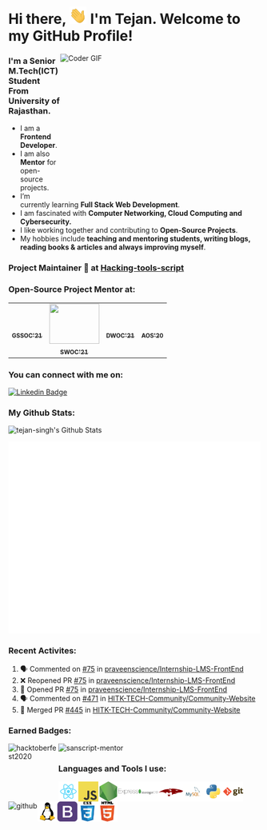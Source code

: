# Hi there, <img src="https://github.com/ABSphreak/ABSphreak/blob/master/gifs/Hi.gif" width="35px"> I'm Tejan. Welcome to my GitHub Profile!

<img align="right" src="https://www.bypeople.com/wp-content/uploads/2019/03/people-at-work.gif" alt="Coder GIF" width="400px" height="290px">

### I'm a Senior M.Tech(ICT) Student From University of Rajasthan.

- I am a **Frontend Developer**.
- I am also **Mentor** for open-source projects.
- I’m currently learning **Full Stack Web Development**.
- I am fascinated with **Computer Networking, Cloud Computing and Cybersecurity.**
- I like working together and contributing to **Open-Source Projects**.
- My hobbies include **teaching and mentoring students, writing blogs, reading books & articles and always improving myself**.

### Project Maintainer 📜 at [Hacking-tools-script](https://github.com/sanscript-tech/hacking-tools-scripts)

### Open-Source Project Mentor at:

<table>
  <tr>
    <td align="center"><a href="https://gssoc.girlscript.tech/"><img src="https://user-images.githubusercontent.com/50990883/108538140-79797b00-7304-11eb-8fbe-dc7570b3a329.png" width="100px;" alt=""/><br /><sub><b>GSSOC'21</b></sub></a></td>
    
   <td align="center"><a href="https://swoc.tech/"><img height="80px" src="https://user-images.githubusercontent.com/50990883/104121780-e7766e00-5366-11eb-8aae-50a1349a2175.png" width="100px;" alt=""/><br /><sub><b>SWOC'21</b></sub></a></td>
    
   <td align="center"><a href="https://devscript.tech/woc/"><img src="https://user-images.githubusercontent.com/50990883/104121685-2e179880-5366-11eb-9746-c28e1599397e.png" width="100px;" alt=""/><br /><sub><b>DWOC'21</b></sub></a></td>
    
   <td align="center"><a href="https://aos.sanscript.tech/"><img src="https://user-images.githubusercontent.com/50990883/104121829-58b62100-5367-11eb-8b7b-36a1fb2912b3.png" width="100px;" alt=""/><br /><sub><b> AOS'20</b></sub></a></td>
    </tr>
</table>

<!---
<a href="https://gssoc.girlscript.tech/"><img src = "https://user-images.githubusercontent.com/50990883/108538140-79797b00-7304-11eb-8fbe-dc7570b3a329.png" width="100" height="100" align = "left"></a>
<a href="https://swoc.tech/"> <img src = "https://user-images.githubusercontent.com/50990883/104121780-e7766e00-5366-11eb-8aae-50a1349a2175.png" width="100" height="100" align = "left"></a>
<a href="https://devscript.tech/woc/"><img src = "https://user-images.githubusercontent.com/50990883/104121685-2e179880-5366-11eb-9746-c28e1599397e.png"  width="100" height="100" align = "left"></a>
<a href="https://aos.sanscript.tech/"> <img src = "https://user-images.githubusercontent.com/50990883/104121829-58b62100-5367-11eb-8b7b-36a1fb2912b3.png"  width="100" height="100" ></a>
-->
### You can connect with me on:

[![Linkedin Badge](https://img.shields.io/badge/-tejansingh-blue?style=flat-square&logo=Linkedin&logoColor=white&link=https://www.linkedin.com/in/tejansingh)](https://www.linkedin.com/in/tejansingh)

### My Github Stats:

<p align = "left"><img src="https://github-readme-stats.vercel.app/api?username=tejan-singh&show_icons=true" alt="tejan-singh's Github Stats"/>
</p>


![Metrics](https://github.com/tejan-singh/tejan-singh/blob/master/github-metrics.svg)



### Recent Activites:
<!--START_SECTION:activity-->
1. 🗣 Commented on [#75](https://github.com/praveenscience/Internship-LMS-FrontEnd/issues/75) in [praveenscience/Internship-LMS-FrontEnd](https://github.com/praveenscience/Internship-LMS-FrontEnd)
2. ❌ Reopened PR [#75](https://github.com/praveenscience/Internship-LMS-FrontEnd/pull/75) in [praveenscience/Internship-LMS-FrontEnd](https://github.com/praveenscience/Internship-LMS-FrontEnd)
3. 💪 Opened PR [#75](https://github.com/praveenscience/Internship-LMS-FrontEnd/pull/75) in [praveenscience/Internship-LMS-FrontEnd](https://github.com/praveenscience/Internship-LMS-FrontEnd)
4. 🗣 Commented on [#471](https://github.com/HITK-TECH-Community/Community-Website/issues/471) in [HITK-TECH-Community/Community-Website](https://github.com/HITK-TECH-Community/Community-Website)
5. 🎉 Merged PR [#445](https://github.com/HITK-TECH-Community/Community-Website/pull/445) in [HITK-TECH-Community/Community-Website](https://github.com/HITK-TECH-Community/Community-Website)
<!--END_SECTION:activity-->

### Earned Badges:
<img src="https://user-images.githubusercontent.com/50990883/103812689-e3a3cc80-5084-11eb-929e-6b3e549c8e85.png" alt="hacktoberfest2020" img align="left" width="100" height="100">
<img src="https://user-images.githubusercontent.com/50990883/103812918-41381900-5085-11eb-8fd0-e040b46662b7.jpg" alt="sanscript-mentor" width="100" height="100">

### Languages and Tools I use:
<p>
<img src="https://raw.githubusercontent.com/github/explore/80688e429a7d4ef2fca1e82350fe8e3517d3494d/topics/react/react.png" alt="ReactJS" width="40" height="40" img align="left"/>
<img src="https://raw.githubusercontent.com/github/explore/80688e429a7d4ef2fca1e82350fe8e3517d3494d/topics/javascript/javascript.png" alt="javascript" width="40" height="40" img align="left"/>
<img src="https://raw.githubusercontent.com/github/explore/80688e429a7d4ef2fca1e82350fe8e3517d3494d/topics/nodejs/nodejs.png" alt="nodejs" width="40" height="40" img align="left"/>
<img src="https://raw.githubusercontent.com/github/explore/80688e429a7d4ef2fca1e82350fe8e3517d3494d/topics/express/express.png" alt="express" width="40" height="40" img align="left"/>
<img src="https://raw.githubusercontent.com/github/explore/80688e429a7d4ef2fca1e82350fe8e3517d3494d/topics/mongodb/mongodb.png" alt="mongoDB" width="40" height="40" img align="left"/>
<img src="https://raw.githubusercontent.com/github/explore/80688e429a7d4ef2fca1e82350fe8e3517d3494d/topics/mongoose/mongoose.png" alt="mongoose" width="50" height="40" img align="left"/>  
<img src="https://raw.githubusercontent.com/github/explore/80688e429a7d4ef2fca1e82350fe8e3517d3494d/topics/mysql/mysql.png" alt="mysql" width="40" height="40" img align="left"/>  
<img src="https://raw.githubusercontent.com/github/explore/80688e429a7d4ef2fca1e82350fe8e3517d3494d/topics/python/python.png" alt="python" width="40" height="40" img align="left"/>
<img src="https://raw.githubusercontent.com/github/explore/80688e429a7d4ef2fca1e82350fe8e3517d3494d/topics/git/git.png" alt="git" width="40" height="40" img align="left"/>
<img src='https://cdn.jsdelivr.net/npm/simple-icons@3.0.1/icons/github.svg' alt='github' height='40' img align="left">
<img src="https://raw.githubusercontent.com/github/explore/80688e429a7d4ef2fca1e82350fe8e3517d3494d/topics/linux/linux.png" alt="linux" width="40" height="40" img align="left"/> 
<img src="https://raw.githubusercontent.com/github/explore/80688e429a7d4ef2fca1e82350fe8e3517d3494d/topics/bootstrap/bootstrap.png" alt="bootstrap" width="40" height="40" img align="left"/>
<img src="https://raw.githubusercontent.com/github/explore/80688e429a7d4ef2fca1e82350fe8e3517d3494d/topics/css/css.png" alt="css3" width="40" height="40" img align="left"/>
<img src="https://raw.githubusercontent.com/github/explore/80688e429a7d4ef2fca1e82350fe8e3517d3494d/topics/html/html.png" alt="html5" width="40" height="40" img align="left"/> 
</p>

